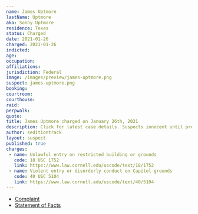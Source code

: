 ```yaml
---
name: James Uptmore
lastName: Uptmore
aka: Sonny Uptmore
residence: Texas
status: Charged
date: 2021-01-26
charged: 2021-01-26
indicted:
age:
occupation:
affiliations:
jurisdiction: Federal
image: /images/preview/james-uptmore.png
suspect: james-uptmore.png
booking:
courtroom:
courthouse:
raid:
perpwalk:
quote:
title: James Uptmore charged on January 26th, 2021
description: Click for latest case details. Suspects innocent until proven guilty.
author: seditiontrack
layout: suspect
published: true
charges:
 - name: Unlawful entry on restricted building or grounds
   code: 18 USC 1752
   link: https://www.law.cornell.edu/uscode/text/18/1752
 - name: Violent entry or disorderly conduct on Capitol grounds
   code: 40 USC 5104
   link: https://www.law.cornell.edu/uscode/text/40/5104
---
```

- [Complaint](https://www.justice.gov/opa/page/file/1360731/download)
- [Statement of Facts](https://www.justice.gov/opa/page/file/1360731/download)
